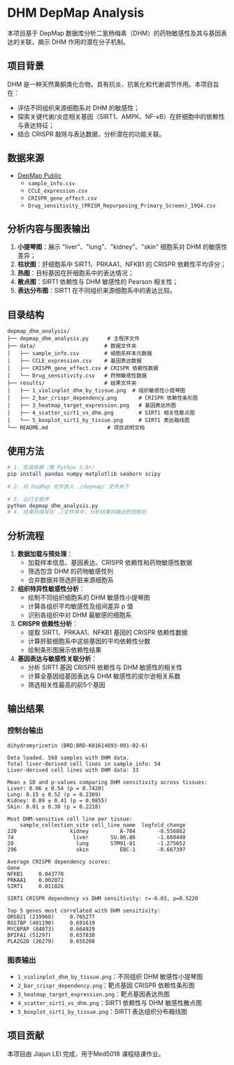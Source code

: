 # DHM DepMap Analysis

本项目基于 DepMap 数据库分析二氢杨梅素（DHM）的药物敏感性及其与基因表达的关联，揭示 DHM 作用的潜在分子机制。

## 项目背景

DHM 是一种天然黄酮类化合物，具有抗炎、抗氧化和代谢调节作用。本项目旨在：

- 评估不同组织来源细胞系对 DHM 的敏感性；
- 探索关键代谢/炎症相关基因（SIRT1、AMPK、NF-κB）在肝细胞中的依赖性与表达特征；
- 结合 CRISPR 敲除与表达数据，分析潜在的功能关联。

## 数据来源

- [DepMap Public ](https://depmap.org/portal/)  
  - `sample_info.csv` 
  - `CCLE_expression.csv` 
  - `CRISPR_gene_effect.csv` 
  - `Drug_sensitivity_(PRISM_Repurposing_Primary_Screen)_19Q4.csv`  
## 分析内容与图表输出

1. **小提琴图**：展示 "liver"、"lung"、"kidney"、"skin" 细胞系对 DHM 的敏感性差异；
2. **柱状图**：肝细胞系中 SIRT1、PRKAA1、NFKB1 的 CRISPR 依赖性平均评分；
3. **热图**：目标基因在肝细胞系中的表达情况；
4. **散点图**：SIRT1 依赖性与 DHM 敏感性的 Pearson 相关性；
5. **表达分布图**：SIRT1 在不同组织来源细胞系中的表达比较。

## 目录结构

```plaintext
depmap_dhm_analysis/
├── depmap_dhm_analysis.py      # 主程序文件
├── data/                      # 数据文件夹
│   ├── sample_info.csv        # 细胞系样本元数据
│   ├── CCLE_expression.csv    # 基因表达数据
│   ├── CRISPR_gene_effect.csv # CRISPR 依赖性数据
│   └── Drug_sensitivity.csv   # 药物敏感性数据
├── results/                   # 结果文件夹
│   ├── 1_violinplot_dhm_by_tissue.png  # 组织敏感性小提琴图
│   ├── 2_bar_crispr_dependency.png       # CRISPR 依赖性条形图
│   ├── 3_heatmap_target_expression.png   # 基因表达热图
│   ├── 4_scatter_sirt1_vs_dhm.png        # SIRT1 相关性散点图
│   └── 5_boxplot_sirt1_by_tissue.png     # SIRT1 表达箱线图
└── README.md                   # 项目说明文档
```

## 使用方法

```bash
# 1. 安装依赖（需 Python 3.8+）
pip install pandas numpy matplotlib seaborn scipy

# 2. 将 DepMap 文件放入 ./depmap/ 文件夹下

# 3. 运行主程序
python depmap_dhm_analysis.py
# 4. 结果将保存在 ./文件夹中，分析结果将输出到控制台
```

## 分析流程

1. **数据加载与预处理**：
   - 加载样本信息、基因表达、CRISPR 依赖性和药物敏感性数据
   - 筛选包含 DHM 的药物敏感性列
   - 合并数据并筛选肝脏来源细胞系
2. **组织特异性敏感性分析**：
   - 绘制不同组织细胞系的 DHM 敏感性小提琴图
   - 计算各组织平均敏感性及组间差异 p 值
   - 识别各组织中对 DHM 最敏感的细胞系
3. **CRISPR 依赖性分析**：
   - 提取 SIRT1、PRKAA1、NFKB1 基因的 CRISPR 依赖性数据
   - 计算肝脏细胞系中这些基因的平均依赖性分数
   - 绘制条形图展示依赖性结果
4. **基因表达与敏感性关联分析**：
   - 分析 SIRT1 基因 CRISPR 依赖性与 DHM 敏感性的相关性
   - 计算全基因组基因表达与 DHM 敏感性的皮尔逊相关系数
   - 筛选相关性最高的前5个基因

## 输出结果

### 控制台输出

```plaintext
dihydromyricetin (BRD:BRD-K01614093-001-02-6)

Data loaded. 568 samples with DHM data.
Total liver-derived cell lines in sample_info: 54
Liver-derived cell lines with DHM data: 33

Mean ± SD and p-values comparing DHM sensitivity across tissues:
Liver: 0.06 ± 0.54 (p = 0.7420)
Lung: 0.15 ± 0.52 (p = 0.2369)
Kidney: 0.09 ± 0.41 (p = 0.9855)
Skin: 0.01 ± 0.38 (p = 0.2218)

Most DHM-sensitive cell line per tissue:
    sample_collection_site cell_line_name  logfold_change
220                 kidney          A-704       -0.556862
74                   liver       SU.86.86       -1.660440
28                    lung       STM91-01       -1.275652
296                   skin          EBC-1       -0.667397

Average CRISPR dependency scores:
Gene
NFKB1     0.043778
PRKAA1    0.002072
SIRT1     0.011826

SIRT1 CRISPR dependency vs DHM sensitivity: r=-0.03, p=0.5220

Top 5 genes most correlated with DHM sensitivity:
OR5B21 (219968)     0.765277
RGS7BP (401190)     0.691619
MYCBPAP (84073)     0.664929
BPIFA1 (51297)      0.657830
PLA2G2D (26279)     0.655268
```

### 图表输出

- `1_violinplot_dhm_by_tissue.png`：不同组织 DHM 敏感性小提琴图
- `2_bar_crispr_dependency.png`：靶点基因 CRISPR 依赖性条形图
- `3_heatmap_target_expression.png`：靶点基因表达热图
- `4_scatter_sirt1_vs_dhm.png`：SIRT1 依赖性与 DHM 敏感性散点图
- `5_boxplot_sirt1_by_tissue.png`：SIRT1 表达组织分布箱线图

## 项目贡献

本项目由 Jiajun LEI 完成，用于Med5018 课程结课作业。






